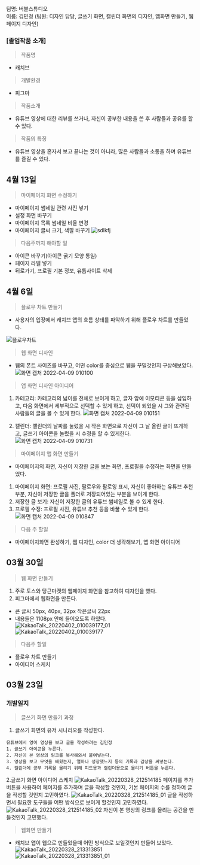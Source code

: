 팀명: 버블스튜디오 <br>
이름: 김민정 (팀원: 디자인 담당, 글쓰기 화면, 캘린더 화면의 디자인, 앱화면 만들기, 웹페이지 디자인)

### [졸업작품 소개]
> 작품명
- 캐치브
> 개발환경
- 피그마
> 작품소개
- 유튜브 영상에 대한 리뷰를 쓰거나, 자신이 공부한 내용을 쓴 후 사람들과 공유를 할 수 있다. 
> 작품의 특징
- 유튜브 영상을 혼자서 보고 끝나는 것이 아니라, 많은 사람들과 소통을 하며 유튜브를 즐길 수 있다.

## 4월 13일
> 마이페이지 화면 수정하기
- 마이페이지 썸네일 관련 사진 넣기
- 설정 화면 바꾸기
- 마이페이지 목록 썸네일 비율 변경
- 마이페이지 글씨 크기, 색깔 바꾸기
![sdlkfj](https://user-images.githubusercontent.com/79887405/163677498-b5bc8d0a-2c4c-41ee-8ec5-5354fcc66b01.png)

> 다음주까지 해야할 일
- 아이콘 바꾸기(아이콘 굵기 모양 통일)
- 페이지 라벨 넣기
- 뒤로가기, 프로필 기본 정보, 유튭사이트 삭제

## 4월 6일
> 플로우 차트 만들기
- 사용자의 입장에서 캐치브 앱의 흐름 상태를 파악하기 위해 플로우 차트를 만들었다.

![플로우차트](https://user-images.githubusercontent.com/79887405/162478873-c7530d1c-397e-43d1-8443-4e3665d39c15.png)

> 웹 화면 디자인
- 웹의 폰트 사이즈를 바꾸고, 어떤 color를 중심으로 웹을 꾸밀것인지 구상해보았다.
![화면 캡처 2022-04-09 010100](https://user-images.githubusercontent.com/79887405/162479529-eaa8d281-853b-463b-9835-7f219dc49ced.png)

> 앱 화면 디자인 아이디어
1. 카테고리: 카테고리의 넓이를 전체로 보이게 하고, 글자 앞에 이모티콘 등을 삽입하고, 다음 화면에서 세부적으로 선택할 수 있게 하고, 선택이 되었을 시 그와 관련된
사람들의 글을 볼 수 있게 한다.
![화면 캡처 2022-04-09 010151](https://user-images.githubusercontent.com/79887405/162480237-78797b13-e446-409c-84c6-44223c1e61f9.png)

2. 캘린더: 캘린더의 날짜를 눌렀을 시 작은 화면으로 자신이 그 날 올린 글이 뜨게하고, 글쓰기 아이콘을 눌렀을 시 수정을 할 수 있게한다.
![화면 캡처 2022-04-09 010731](https://user-images.githubusercontent.com/79887405/162480515-73a06fe7-748d-4bd1-8b04-19c5a6dd25ed.png)

> 마이페이지 앱 화면 만들기
- 마이페이지의 화면, 자신이 저장한 글을 보는 화면, 프로필을 수정하는 화면을 만들었다.
1. 마이페이지 화면: 프로필 사진, 팔로우와 팔로잉 표시, 자신이 좋아하는 유튜브 추천 부분, 자신이 저장한 글을 폴더로 저장되어있는 부분을 보이게 한다.
2. 저장한 글 보기: 자신이 저장한 글의 유튜브 썸네일로 볼 수 있게 한다.
3. 프로필 수정: 프로필 사진, 유튜브 추천 등을 바꿀 수 있게 한다.
![화면 캡처 2022-04-09 010847](https://user-images.githubusercontent.com/79887405/162481242-99073bc3-26e3-4aa8-9d9c-c6d656eb6b46.png)

> 다음 주 할일
- 마이페이지화면 완성하기, 웹 디자인, color 더 생각해보기, 앱 화면 아이디어

## 03월 30일
> 웹 화면 만들기
1. 주로 토스와 당근마켓의 웹페이지 화면을 참고하여 디자인을 했다.
2. 피그마에서 웹화면을 만든다.
- 큰 글씨 50px, 40px, 32px 작은글씨 22px
- 내용들은 1108px 안에 들어오도록 하였다.
![KakaoTalk_20220402_010039177_01](https://user-images.githubusercontent.com/79887405/161300136-b87a5e3c-8add-4420-be9e-3e8342977027.jpg)
![KakaoTalk_20220402_010039177](https://user-images.githubusercontent.com/79887405/161300142-55fc401e-2254-487d-ac7b-857c7144f249.jpg)

>다음주 할일
- 플로우 차트 만들기
- 아이디어 스케치


## 03월 23일
### 개발일지
> 글쓰기 화면 만들기 과정
1. 글쓰기 화면의 유저 시나리오를 작성한다.
```
유튜브에서 영어 영상을 보고 글을 작성하려는 김민정
1. 글쓰기 아이콘을 누른다.
2. 자신이 본 영상의 링크를 복사해와서 붙여넣는다.
3. 영상을 보고 무엇을 배웠는지, 얼마나 성장했느지 등의 기록과 감상을 써넣는다.
4. 캘린더에 공부 기록을 올리기 위해 피드용과 캘린더용으로 올리기 버튼을 누른다.
```
2.글쓰기 화면 아이디어 스케치
![KakaoTalk_20220328_212514185](https://user-images.githubusercontent.com/79887405/160397467-ab1d05bb-422e-4a8c-8e42-e957e484e1a6.jpg)
페이지를 추가버튼을 사용하여 페이지를 추가하며 글을 작성할 것인지, 기본 페이지의 수를 정하여 글을 작성할 것인지 고민하였다.
![KakaoTalk_20220328_212514185_01](https://user-images.githubusercontent.com/79887405/160397476-81880851-80b8-4945-a4b5-135ccd3a3515.jpg)
글을 작성하면서 필요한 도구들을 어떤 방식으로 보이게 할것인지 고민하였다.
![KakaoTalk_20220328_212514185_02](https://user-images.githubusercontent.com/79887405/160397480-62d6f462-0f4b-44f8-a155-38b34ca9df88.jpg)
자신이 본 영상의 링크를 올리는 공간을 만들것인지 고민했다.

> 웹화면 만들기
- 캐치브 앱이 웹으로 만들었을때 어떤 방식으로 보일것인지 만들어 보았다.
 ![KakaoTalk_20220328_213313851](https://user-images.githubusercontent.com/79887405/160398688-fa712cc9-fd23-413c-acc9-c744f27449eb.jpg)
![KakaoTalk_20220328_213313851_01](https://user-images.githubusercontent.com/79887405/160398695-b269e523-145e-4a12-9923-36a3409f3906.jpg)

